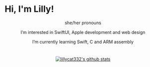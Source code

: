 <h1>Hi, I'm Lilly!</h1>
    <p align="center">she/her pronouns</p>
    <p align="center">I’m interested in SwiftUI, Apple development and web design</p>
    <p align="center">I’m currently learning Swift, C and ARM assembly</p>
<h1></h1>
<p align="center">
  <a href="https://github.com/lillycat332">
    <img src="https://github-readme-stats.vercel.app/api?username=lillycat332&hide_border=true&show_icons=true" alt="lillycat332's github stats">
  </a>
</p>
